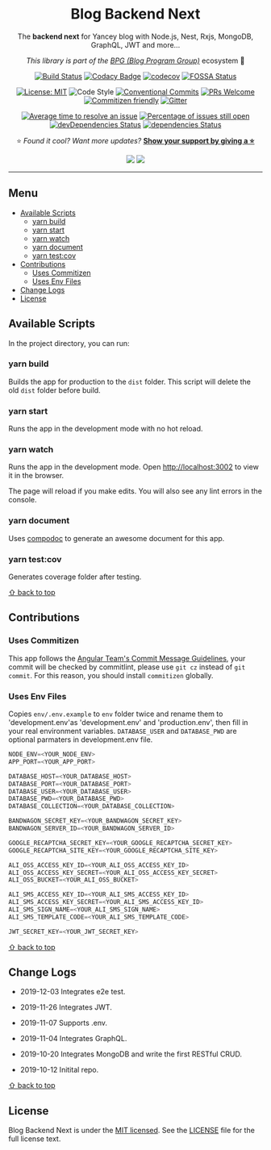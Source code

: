<div align="center">

# Blog Backend Next

The **backend next** for Yancey blog with Node.js, Nest, Rxjs, MongoDB, GraphQL, JWT and more...

_This library is part of the [BPG (Blog Program Group)](https://github.com/Yancey-Blog)_ ecosystem 📖

[![Build Status](https://travis-ci.com/Yancey-Blog/blog-be-next.svg?branch=master)](https://travis-ci.com/Yancey-Blog/blog-be-next)
[![Codacy Badge](https://api.codacy.com/project/badge/Grade/899c1498056d402284353047fcde0632)](https://www.codacy.com/manual/YanceyOfficial/blog-be-next?utm_source=github.com&utm_medium=referral&utm_content=Yancey-Blog/blog-be-next&utm_campaign=Badge_Grade)
[![codecov](https://codecov.io/gh/Yancey-Blog/blog-be-next/branch/master/graph/badge.svg)](https://codecov.io/gh/Yancey-Blog/blog-be-next)
[![FOSSA Status](https://app.fossa.com/api/projects/git%2Bgithub.com%2FYancey-Blog%2Fblog-be-next.svg?type=shield)](https://app.fossa.com/projects/git%2Bgithub.com%2FYancey-Blog%2Fblog-be-next?ref=badge_shield)

[![License: MIT](https://img.shields.io/badge/License-MIT-green.svg)](https://opensource.org/licenses/MIT)
![Code Style](https://camo.githubusercontent.com/c83b8df34339bd302b7fd3fbb631f99ba25f87f8/68747470733a2f2f696d672e736869656c64732e696f2f62616467652f636f64655f7374796c652d70726574746965722d6666363962342e737667)
[![Conventional Commits](https://img.shields.io/badge/Conventional%20Commits-0.0.1-blue.svg)](https://conventionalcommits.org)
[![PRs Welcome](https://img.shields.io/badge/PRs-welcome-green.svg)](https://github.com/Yancey-Blog/blog-be-next/pulls)
[![Commitizen friendly](https://img.shields.io/badge/commitizen-friendly-brightgreen.svg)](http://commitizen.github.io/cz-cli/)
[![Gitter](https://badges.gitter.im/yancey-official/community.svg)](https://gitter.im/yancey-official/community?utm_source=badge&utm_medium=badge&utm_campaign=pr-badge)

[![Average time to resolve an issue](http://isitmaintained.com/badge/resolution/Yancey-Blog/blog-be-next.svg)](http://isitmaintained.com/project/Yancey-Blog/blog-be-next 'Average time to resolve an issue')
[![Percentage of issues still open](http://isitmaintained.com/badge/open/Yancey-Blog/blog-be-next.svg)](http://isitmaintained.com/project/Yancey-Blog/blog-be-next 'Percentage of issues still open')
[![devDependencies Status](https://david-dm.org/Yancey-Blog/blog-be-next/dev-status.svg)](https://david-dm.org/Yancey-Blog/blog-be-next?type=dev)
[![dependencies Status](https://david-dm.org/Yancey-Blog/blog-be-next/status.svg)](https://david-dm.org/Yancey-Blog/blog-be-next)

⭐️ _Found it cool? Want more updates?_ [**Show your support by giving a ⭐️**](https://github.com/Yancey-Blog/blog-be-next/stargazers)

<a href="https://www.paypal.me/yanceyleo" target="_blank"><img src="https://img.shields.io/badge/Donate-PayPal-ff3f59.svg"/></a>
<a href="https://twitter.com/YanceyOfficial" target="_blank"><img src="https://img.shields.io/twitter/follow/YanceyOfficial.svg?style=social&label=Follow"></a>
</a>

</div>

---

<!-- START doctoc generated TOC please keep comment here to allow auto update -->
<!-- DON'T EDIT THIS SECTION, INSTEAD RE-RUN doctoc TO UPDATE -->

## Menu

- [Available Scripts](#available-scripts)
  - [yarn build](#yarn-build)
  - [yarn start](#yarn-start)
  - [yarn watch](#yarn-watch)
  - [yarn document](#yarn-document)
  - [yarn test:cov](#yarn-testcov)
- [Contributions](#contributions)
  - [Uses Commitizen](#uses-commitizen)
  - [Uses Env Files](#uses-env-files)
- [Change Logs](#change-logs)
- [License](#license)

<!-- END doctoc generated TOC please keep comment here to allow auto update -->

## Available Scripts

In the project directory, you can run:

### yarn build

Builds the app for production to the `dist` folder.
This script will delete the old `dist` folder before build.

### yarn start

Runs the app in the development mode with no hot reload.

### yarn watch

Runs the app in the development mode.
Open [http://localhost:3002](http://localhost:3002) to view it in the browser.

The page will reload if you make edits.
You will also see any lint errors in the console.

### yarn document

Uses [compodoc](https://github.com/compodoc/compodoc) to generate an awesome document for this app.

### yarn test:cov

Generates coverage folder after testing.

[⇧ back to top](#Menu)

## Contributions

### Uses Commitizen

This app follows the [Angular Team's Commit Message Guidelines](https://github.com/angular/angular/blob/master/CONTRIBUTING.md#commit), your commit will be checked by commitlint, please use `git cz` instead of `git commit`. For this reason, you should install `commitizen` globally.

### Uses Env Files

Copies `env/.env.example` to `env` folder twice and rename them to 'development.env'as 'development.env' and 'production.env', then fill in your real environment variables. `DATABASE_USER` and `DATABASE_PWD` are optional parmaters in development.env file.

```ts
NODE_ENV=<YOUR_NODE_ENV>
APP_PORT=<YOUR_APP_PORT>

DATABASE_HOST=<YOUR_DATABASE_HOST>
DATABASE_PORT=<YOUR_DATABASE_PORT>
DATABASE_USER=<YOUR_DATABASE_USER>
DATABASE_PWD=<YOUR_DATABASE_PWD>
DATABASE_COLLECTION=<YOUR_DATABASE_COLLECTION>

BANDWAGON_SECRET_KEY=<YOUR_BANDWAGON_SECRET_KEY>
BANDWAGON_SERVER_ID=<YOUR_BANDWAGON_SERVER_ID>

GOOGLE_RECAPTCHA_SECRET_KEY=<YOUR_GOOGLE_RECAPTCHA_SECRET_KEY>
GOOGLE_RECAPTCHA_SITE_KEY=<YOUR_GOOGLE_RECAPTCHA_SITE_KEY>

ALI_OSS_ACCESS_KEY_ID=<YOUR_ALI_OSS_ACCESS_KEY_ID>
ALI_OSS_ACCESS_KEY_SECRET=<YOUR_ALI_OSS_ACCESS_KEY_SECRET>
ALI_OSS_BUCKET=<YOUR_ALI_OSS_BUCKET>

ALI_SMS_ACCESS_KEY_ID=<YOUR_ALI_SMS_ACCESS_KEY_ID>
ALI_SMS_ACCESS_KEY_SECRET=<YOUR_ALI_SMS_ACCESS_KEY_ID>
ALI_SMS_SIGN_NAME=<YOUR_ALI_SMS_SIGN_NAME>
ALI_SMS_TEMPLATE_CODE=<YOUR_ALI_SMS_TEMPLATE_CODE>

JWT_SECRET_KEY=<YOUR_JWT_SECRET_KEY>
```

[⇧ back to top](#Menu)

## Change Logs

- 2019-12-03 Integrates e2e test.

- 2019-11-26 Integrates JWT.

- 2019-11-07 Supports .env.

- 2019-11-04 Integrates GraphQL.

- 2019-10-20 Integrates MongoDB and write the first RESTful CRUD.

- 2019-10-12 Initital repo.

[⇧ back to top](#Menu)

## License

Blog Backend Next is under the [MIT licensed](https://opensource.org/licenses/MIT). See the [LICENSE](./LICENSE) file for the full license text.
